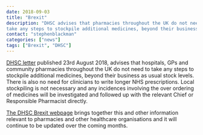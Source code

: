```yaml
---
date: 2018-09-03
title: "Brexit"
description: "DHSC advises that pharmacies throughout the UK do not need to 
take any steps to stockpile additional medicines, beyond their business as usual stock levels."
contact: "stephenblackman"
categories: ["news"]
tags: ["Brexit", "DHSC"]
---
```


[DHSC letter](https://assets.publishing.service.gov.uk/government/uploads/system/uploads/attachment_data/file/735742/Govt_preparations_for_potential_no_deal_-_letter_to_health_and_care_sector.pdf) 
published 23rd August 2018, advises that hospitals, GPs and community pharmacies throughout the UK do not need to 
take any steps to stockpile additional medicines, beyond their business as usual 
stock levels. There is also no need for clinicians to write longer NHS 
prescriptions. Local stockpiling is not necessary and any incidences involving the 
over ordering of medicines will be investigated and followed up with the relevant 
Chief or Responsible Pharmacist directly.

[The DHSC Brexit webpage](https://www.gov.uk/government/collections/information-for-the-health-and-care-sector-about-planning-for-a-potential-no-deal-brexit) 
brings together this and other information relevant to pharmacies and other healthcare organisations and it will continue to be updated 
over the coming months. 

